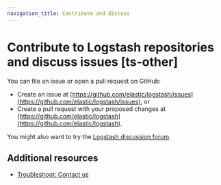 ```yaml
---
navigation_title: Contribute and discuss
---
```


# Contribute to Logstash repositories and discuss issues [ts-other]

You can file an issue or open a pull request on GitHub:

* Create an issue at [https://github.com/elastic/logstash/issues](https://github.com/elastic/logstash/issues), or
* Create a pull request with your proposed changes at [https://github.com/elastic/logstash](https://github.com/elastic/logstash).

You might also want to try the [Logstash discussion forum](https://discuss.elastic.co/c/logstash).

## Additional resources

* [Troubleshoot: Contact us](/troubleshoot/troubleshoot/index.md)